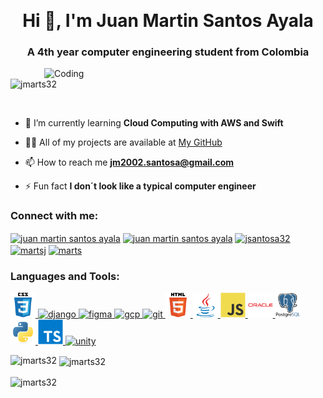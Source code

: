 [![MasterHead](https://www.pce.uw.edu/getmedia/0d4f629b-c13a-4a13-8e78-8b0dd3f64e03/python-programming-2000x600.jpg;;.aspx;.html;.htm;.css;.pdf?width=&height=)](https://github.com/JMarts32)
<h1 align="center">Hi 👋, I'm Juan Martin Santos Ayala</h1>
<h3 align="center">A 4th year computer engineering student from Colombia</h3>
<img align="right" alt="Coding" width="450" src="https://raw.githubusercontent.com/gist/patevs/b007a0e98fb216438d4cbf559fac4166/raw/88f20c9d749d756be63f22b09f3c4ac570bc5101/programming.gif">

<p align="left"> <img src="https://komarev.com/ghpvc/?username=jmarts32&label=Profile%20views&color=0e75b6&style=flat" alt="jmarts32" /> </p>

<p align="left"> <a href="https://github.com/JMarts32" target="blank"><img src="https://img.shields.io/twitter/follow/?logo=twitter&style=for-the-badge" alt="" /></a> </p>

- 🌱 I’m currently learning **Cloud Computing with AWS and Swift**

- 👨‍💻 All of my projects are available at [My GitHub](https://github.com/JMarts32)

- 📫 How to reach me **jm2002.santosa@gmail.com**

- ⚡ Fun fact **I don´t look like a typical computer engineer**

<h3 align="left">Connect with me:</h3>
<p align="left">
<a href="https://www.linkedin.com/in/juan-martin-santos-ayala-7b0b05252/" target="blank"><img align="center" src="https://raw.githubusercontent.com/rahuldkjain/github-profile-readme-generator/master/src/images/icons/Social/linked-in-alt.svg" alt="juan martin santos ayala" height="30" width="40" /></a>
<a href="https://www.facebook.com/profile.php?id=100004847776780" target="blank"><img align="center" src="https://raw.githubusercontent.com/rahuldkjain/github-profile-readme-generator/master/src/images/icons/Social/facebook.svg" alt="juan martin santos ayala" height="30" width="40" /></a>
<a href="https://instagram.com/jsantosa32" target="blank"><img align="center" src="https://raw.githubusercontent.com/rahuldkjain/github-profile-readme-generator/master/src/images/icons/Social/instagram.svg" alt="jsantosa32" height="30" width="40" /></a>
<a href="https://codeforces.com/profile/martsj" target="blank"><img align="center" src="https://raw.githubusercontent.com/rahuldkjain/github-profile-readme-generator/master/src/images/icons/Social/codeforces.svg" alt="martsj" height="30" width="40" /></a>
<a href="https://www.leetcode.com/marts" target="blank"><img align="center" src="https://raw.githubusercontent.com/rahuldkjain/github-profile-readme-generator/master/src/images/icons/Social/leet-code.svg" alt="marts" height="30" width="40" /></a>
</p>
<h3 align="left">Languages and Tools:</h3>
<p align="left"> <a href="https://www.w3schools.com/css/" target="_blank" rel="noreferrer"> <img src="https://raw.githubusercontent.com/devicons/devicon/master/icons/css3/css3-original-wordmark.svg" alt="css3" width="40" height="40"/> </a> <a href="https://www.djangoproject.com/" target="_blank" rel="noreferrer"> <img src="https://cdn.worldvectorlogo.com/logos/django.svg" alt="django" width="40" height="40"/> </a> <a href="https://www.figma.com/" target="_blank" rel="noreferrer"> <img src="https://www.vectorlogo.zone/logos/figma/figma-icon.svg" alt="figma" width="40" height="40"/> </a> <a href="https://cloud.google.com" target="_blank" rel="noreferrer"> <img src="https://www.vectorlogo.zone/logos/google_cloud/google_cloud-icon.svg" alt="gcp" width="40" height="40"/> </a> <a href="https://git-scm.com/" target="_blank" rel="noreferrer"> <img src="https://www.vectorlogo.zone/logos/git-scm/git-scm-icon.svg" alt="git" width="40" height="40"/> </a> <a href="https://www.w3.org/html/" target="_blank" rel="noreferrer"> <img src="https://raw.githubusercontent.com/devicons/devicon/master/icons/html5/html5-original-wordmark.svg" alt="html5" width="40" height="40"/> </a> <a href="https://www.java.com" target="_blank" rel="noreferrer"> <img src="https://raw.githubusercontent.com/devicons/devicon/master/icons/java/java-original.svg" alt="java" width="40" height="40"/> </a> <a href="https://developer.mozilla.org/en-US/docs/Web/JavaScript" target="_blank" rel="noreferrer"> <img src="https://raw.githubusercontent.com/devicons/devicon/master/icons/javascript/javascript-original.svg" alt="javascript" width="40" height="40"/> </a> <a href="https://www.oracle.com/" target="_blank" rel="noreferrer"> <img src="https://raw.githubusercontent.com/devicons/devicon/master/icons/oracle/oracle-original.svg" alt="oracle" width="40" height="40"/> </a> <a href="https://www.postgresql.org" target="_blank" rel="noreferrer"> <img src="https://raw.githubusercontent.com/devicons/devicon/master/icons/postgresql/postgresql-original-wordmark.svg" alt="postgresql" width="40" height="40"/> </a> <a href="https://www.python.org" target="_blank" rel="noreferrer"> <img src="https://raw.githubusercontent.com/devicons/devicon/master/icons/python/python-original.svg" alt="python" width="40" height="40"/> </a> <a href="https://www.typescriptlang.org/" target="_blank" rel="noreferrer"> <img src="https://raw.githubusercontent.com/devicons/devicon/master/icons/typescript/typescript-original.svg" alt="typescript" width="40" height="40"/> </a> <a href="https://unity.com/" target="_blank" rel="noreferrer"> <img src="https://www.vectorlogo.zone/logos/unity3d/unity3d-icon.svg" alt="unity" width="40" height="40"/> </a> </p>

<p><img align="left" src="https://github-readme-stats.vercel.app/api/top-langs?username=jmarts32&show_icons=true&locale=en&layout=compact" alt="jmarts32" /></p>

<p>&nbsp;<img align="center" src="https://github-readme-stats.vercel.app/api?username=jmarts32&show_icons=true&locale=en" alt="jmarts32" /></p>

<p><img align="center" src="https://github-readme-streak-stats.herokuapp.com/?user=jmarts32&" alt="jmarts32" /></p>
